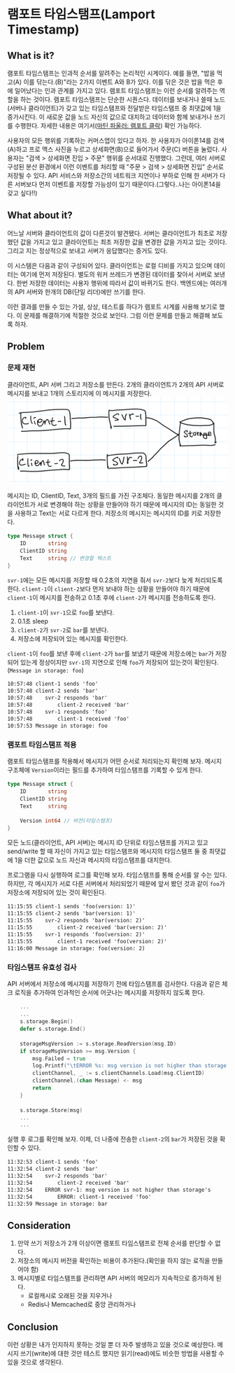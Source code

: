 # 램포트 타임스탬프(Lamport Timestamp)

## What is it?
램포트 타임스탬프는 인과적 순서를 알려주는 논리적인 시계이다. 예를 들면, "밥을 먹고(A) 이를 닦는다.(B)"라는 2가지 이벤트 A와 B가 있다. 이를 닦은 것은 밥을 먹은 후에 일어났다는 인과 관계를 가지고 있다. 램포트 타임스탬프는 이런 순서를 알려주는 역할을 하는 것이다. 램포트 타임스탬프는 단순한 시퀀스다. 데이터를 보내거나 쓸때 노드(서버나 클라이언트)가 갖고 있는 타임스탬프와 전달받은 타임스탬프 중 최댓값에 1을 증가시킨다. 이 새로운 값을 노드 자신의 값으로 대치하고 데이터와 함께 보내거나 쓰기를 수행한다. 자세한 내용은 여기서([마틴 파울러: 램포트 클락](https://martinfowler.com/articles/patterns-of-distributed-systems/lamport-clock.html)) 확인 가능하다.

사용자의 모든 행위를 기록하는 커머스앱이 있다고 하자. 한 사용자가 아이폰14를 검색(A)하고 프로 맥스 사진을 누르고 상세화면(B)으로 들어가서 주문(C) 버튼을 눌렀다. 사용자는 "검색 > 상세화면 진입 > 주문" 행위를 순서대로 진행했다. 그런데, 여러 서버로 구성된 분산 환경에서 이런 이벤트를 처리할 때 "주문 > 검색 > 상세화면 진입" 순서로 저장될 수 있다. API 서비스와 저장소간의 네트워크 지연이나 부하로 인해 한 서버가 다른 서버보다 먼저 이벤트를 저장할 가능성이 있기 때문이다.(그렇다..나는 아이폰14을 갖고 싶다!!)

## What about it?
어느날 서버와 클라이언트의 값이 다른것이 발견됐다. 서버는 클라이언트가 최초로 저장했던 값을 가지고 있고 클라이언트는 최초 저장한 값을 변경한 값을 가지고 있는 것이다. 그리고 지는 정상적으로 보내고 서버가 응답했다는 증거도 있다.

이 시스템은 다음과 같이 구성되어 있다. 클라이언트는 로컬 디비를 가지고 있으며 데이터는 여기에 먼저 저장된다. 별도의 워커 쓰레드가 변경된 데이터를 찾아서 서버로 보낸다. 한번 저장한 데이터는 사용자 행위에 따라서 값이 바뀌기도 한다. 백엔드에는 여러개의 API 서버와  한개의 DB(단일 리더)에만 쓰기를 한다. 

이런 결과를 만들 수 있는 가설, 상상, 테스트를 하다가 램포트 시계를 사용해 보기로 했다. 이 문제를 해결하기에 적절한 것으로 보인다. 그럼 이런 문제를 만들고 해결해 보도록 하자.

## Problem
### 문제 재현
클라이언트, API 서버 그리고 저장소를 만든다. 2개의 클라이언트가 2개의 API 서버로 메시지를 보내고 1개의 스토리지에 이 메시지를 저장한다.
![a](assets/IMG_C770701A2B3C-1.jpeg)

메시지는 ID, ClientID, Text, 3개의 필드를 가진 구조체다. 동일한 메시지를 2개의 클라이언트가 서로 변경해야 하는 상황을 만들어야 하기 때문에 메시지의 ID는 동일한 것을 사용하고 Text는 서로 다르게 한다. 저장소의 메시지는 메시지의 ID를 키로 저장한다.
```go
type Message struct {
	ID       string 
	ClientID string 
	Text     string // 변경할 텍스트
}
```

`svr-1`에는 모든 메시지를 저장할 때 0.2초의 지연을 줘서 `svr-2`보다 늦게 처리되도록 한다. `client-1`이 `client-2`보다 먼저 보내야 하는 상황을 만들어야 하기 때문에 `client-1`이 메시지를 전송하고 0.1초 후에 `client-2`가 메시지를 전송하도록 한다. 

1. `client-1`이 `svr-1`으로 `foo`를 보낸다.
2. 0.1초 sleep 
3. `client-2`가 `svr-2`로 `bar`를 보낸다.
4. 저장소에 저장되어 있는 메시지를 확인한다.

`client-1`이 `foo`를 보낸 후에 `client-2`가 `bar`를 보냈기 때문에 저장소에는 `bar`가 저장되어 있는게 정상이지만 `svr-1`의 지연으로 인해 `foo`가 저장되어 있는것이 확인된다.(`Message in storage: foo`)
```
10:57:48 client-1 sends 'foo'
10:57:48 client-2 sends 'bar'
10:57:48 	svr-2 responds 'bar'
10:57:48 		client-2 received 'bar'
10:57:48 	svr-1 responds 'foo'
10:57:48 		client-1 received 'foo'
10:57:53 Message in storage: foo
```

### 램포트 타임스탬프 적용
램포트 타임스탬프를 적용해서 메시지가 어떤 순서로 처리되는지 확인해 보자. 메시지 구조체에 `Version`이라는 필드를 추가하여 타임스탬프를 기록할 수 있게 한다.
```go
type Message struct {
	ID       string
	ClientID string
	Text     string

	Version int64 // 버전(타임스탬프)
}
```

모든 노드(클라이언트, API 서버)는 메시지 ID 단위로 타임스탬프를 가지고 있고 send/write 할 때 자신이 가지고 있는 타임스탬프와 메시지의 타임스탬프 둘 중 최댓값에 1을 더한 값으로 노드 자신과 메시지의 타임스탬프를 대치한다.

프로그램을 다시 실행하여 로그를 확인해 보자. 타임스탬프를 통해 순서를 알 수는 있다. 하지만, 각 메시지가 서로 다른 서버에서 처리되었기 때문에 앞서 봤던 것과 같이 `foo`가 저장소에 저장되어 있는 것이 확인된다.
```
11:15:55 client-1 sends 'foo(version: 1)'
11:15:55 client-2 sends 'bar(version: 1)'
11:15:55 	svr-2 responds 'bar(version: 2)'
11:15:55 		client-2 received 'bar(version: 2)'
11:15:55 	svr-1 responds 'foo(version: 2)'
11:15:55 		client-1 received 'foo(version: 2)'
11:16:00 Message in storage: foo(version: 2)
```

### 타임스탬프 유효성 검사
API 서버에서 저장소에 메시지를 저장하기 전에 타임스탬프를 검사한다. 다음과 같은 체크 로직을 추가하여 인과적인 순서에 어긋나는 메시지를 저장하지 않도록 한다.
```go
    ...
    ...
	s.storage.Begin()
	defer s.storage.End()

	storageMsgVersion := s.storage.ReadVersion(msg.ID)
	if storageMsgVersion >= msg.Version {
		msg.Failed = true
		log.Printf("\tERROR %s: msg version is not higher than storage's, '%s'\n", s.ID, msg.String())
		clientChannel, _ := s.clientChannels.Load(msg.ClientID)
		clientChannel.(chan Message) <- msg
		return
	}

	s.storage.Store(msg)
    ...
    ...
```

실행 후 로그를 확인해 보자. 이제, 더 나중에 전송한 `client-2`의 `bar`가 저장된 것을 확인할 수 있다.
```
11:32:53 client-1 sends 'foo'
11:32:54 client-2 sends 'bar'
11:32:54 	svr-2 responds 'bar'
11:32:54 		client-2 received 'bar'
11:32:54 	ERROR svr-1: msg version is not higher than storage's
11:32:54 		ERROR: client-1 received 'foo'
11:32:59 Message in storage: bar
```

## Consideration
1. 만약 쓰기 저장소가 2개 이상이면 램포트 타임스탬프로 전체 순서를 판단할 수 없다.
2. 저장소의 메시지 버전을 확인하는 비용이 추가된다.(확인을 하지 않는 로직을 만들어야 함)
3. 메시지별로 타임스탬프를 관리하면 API 서버의 메모리가 지속적으로 증가하게 된다.
   - 로컬캐시로 오래된 것을 지우거나
   - Redis나 Memcached로 중앙 관리하거나

## Conclusion
이런 상황은 내가 인지하지 못하는 것일 뿐 더 자주 발생하고 있을 것으로 예상한다. 메시지 쓰기(write)에 대한 것만 테스트 했지만 읽기(read)에도 비슷한 방법을 사용할 수 있을 것으로 생각된다. 
